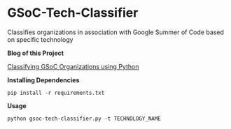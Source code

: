 # GSoC-Tech-Classifier
Classifies organizations in association with Google Summer of Code based on specific technology

****Blog of this Project****

[Classifying GSoC Organizations using Python](https://now-its-abhi.medium.com/classifying-gsoc-organizations-using-python-5d4d81a419db?source=friends_link&sk=d45125e69937cc3c956a75e6e8da3132)

****Installing Dependencies****
```
pip install -r requirements.txt
```

****Usage****
```
python gsoc-tech-classifier.py -t TECHNOLOGY_NAME
```
